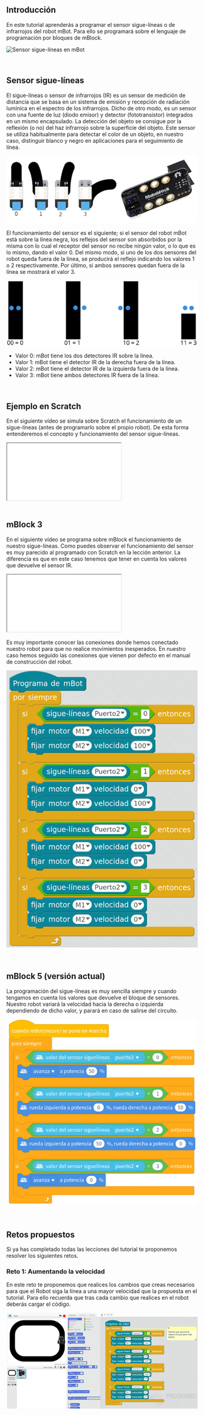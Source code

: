 ## Introducción

En este tutorial aprenderás a programar el sensor sigue-líneas o de infrarrojos del robot mBot. Para ello se programará sobre el lenguaje de programación por bloques de mBlock.

![](img/preview.gif "Sensor sigue-líneas en mBot")



<br />



## Sensor sigue-líneas

El sigue-líneas o sensor de infrarrojos (IR) es un sensor de medición de distancia que se basa en un sistema de emisión y recepción de radiación lumínica en el espectro de los infrarrojos. Dicho de otro modo, es un sensor con una fuente de luz (diodo emisor) y detector (fototransistor) integrados en un mismo encapsulado. La detección del objeto se consigue por la reflexión (o no) del haz infrarrojo sobre la superficie del objeto. Este sensor se utiliza habitualmente para detectar el color de un objeto, en nuestro caso, distinguir blanco y negro en aplicaciones para el seguimiento de línea.

![](img/sigue-lineas.jpg "Sensor de infrarrojos")

El funcionamiento del sensor es el siguiente; si el sensor del robot mBot está sobre la línea negra, los reflejos del sensor son absorbidos por la misma con lo cual el receptor del sensor no recibe ningún valor, o lo que es lo mismo, dando el valor 0. Del mismo modo, si uno de los dos sensores del robot queda fuera de la línea, se producirá el reflejo indicando los valores 1 o 2 respectivamente. Por último, si ambos sensores quedan fuera de la línea se mostrará el valor 3.

![](img/sensor-ir.jpg "Valores posibles")

- Valor 0: mBot tiene los dos detectores IR sobre la línea.
- Valor 1: mBot tiene el detector IR de la derecha fuera de la línea.
- Valor 2: mBot tiene el detector IR de la izquierda fuera de la línea.
- Valor 3: mBot tiene ambos detectores IR fuera de la línea.



<br />



## Ejemplo en Scratch

En el siguiente vídeo se simula sobre Scratch el funcionamiento de un sigue-líneas (antes de programarlo sobre el propio robot). De esta forma entenderemos el concepto y funcionamiento del sensor sigue-líneas.

<div class="iframe">
  <iframe src="//www.youtube.com/embed/6RPOuI9MhvE" allowfullscreen></iframe>
</div>



<br />



## mBlock 3

En el siguiente vídeo se programa sobre mBlock el funcionamiento de nuestro sigue-líneas. Como puedes observar el funcionamiento del sensor es muy parecido al programado con Scratch en la lección anterior. La diferencia es que en este caso tenemos que tener en cuenta los valores que devuelve el sensor IR.

<div class="iframe">
  <iframe src="//www.youtube.com/embed/NBkQY4pj7mA" allowfullscreen></iframe>
</div>

Es muy importante conocer las conexiones donde hemos conectado nuestro robot para que no realice movimientos inesperados. En nuestro caso hemos seguido las conexiones que vienen por defecto en el manual de construcción del robot.

![](img/mblock-3-codigo-siguelineas.jpg "Programación en mBlock 3")



<br />



## mBlock 5 (versión actual)

La programación del sigue-líneas es muy sencilla siempre y cuando tengamos en cuenta los valores que devuelve el bloque de sensores. Nuestro robot variará la velocidad hacia la derecha o izquierda dependiendo de dicho valor, y parará en caso de salirse del circuito.

![](img/mblock-5-codigo-siguelineas.jpg "Programación en mBlock 5")



<br />



## Retos propuestos

Si ya has completado todas las lecciones del tutorial te proponemos resolver los siguientes retos.

### Reto 1: Aumentando la velocidad

En este reto te proponemos que realices los cambios que creas necesarios para que el Robot siga la línea a una mayor velocidad que la propuesta en el tutorial. Para ello recuerda que tras cada cambio que realices en el robot deberás cargar el código.

![](img/reto-1.jpg "Reto 1: Aumentando la velocidad")
